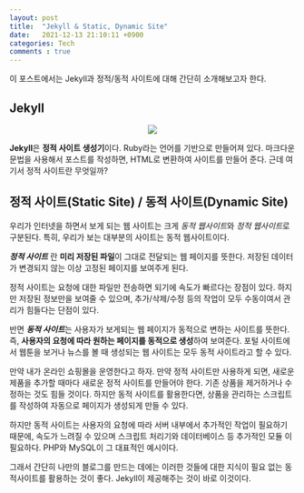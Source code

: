 ```yaml
---
layout: post
title:  "Jekyll & Static, Dynamic Site"
date:   2021-12-13 21:10:11 +0900
categories: Tech
comments : true
---
```


이 포스트에서는 Jekyll과 정적/동적 사이트에 대해 간단히 소개해보고자 한다.

## **Jekyll**
<p align = "center">
    <img src= "https://user-images.githubusercontent.com/80762534/145866689-35b22b5a-d8a7-48e9-b295-ac03d4b471c0.png">
</p>

**Jekyll**은 **정적 사이트 생성기**이다. Ruby라는 언어를 기반으로 만들어져 있다. 마크다운 문법을 사용해서 포스트를 작성하면, HTML로 변환하여 사이트를 만들어 준다. 근데 여기서 정적 사이트란 무엇일까?

## **정적 사이트(Static Site) / 동적 사이트(Dynamic Site)**

우리가 인터넷을 하면서 보게 되는 웹 사이트는 크게 *동적 웹사이트*와 *정적 웹사이트*로 구분된다. 특히, 우리가 보는 대부분의 사이트는 동적 웹사이트이다.

***정적 사이트*** 란  **미리 저장된 파일**이 그대로 전달되는 웹 페이지를 뜻한다. 저장된 데이터가 변경되지 않는 이상 고정된 페이지를 보여주게 된다.

정적 사이트는 요청에 대한 파일만 전송하면 되기에 속도가 빠르다는 장점이 있다. 하지만 저장된 정보만을 보여줄 수 있으며, 추가/삭제/수정 등의 작업이 모두 수동이여서 관리가 힘들다는 단점이 있다.

반면 ***동적 사이트***는 사용자가 보게되는 웹 페이지가 동적으로 변하는 사이트를 뜻한다. 즉, **사용자의 요청에 따라 원하는 페이지를 동적으로 생성**하여 보여준다. 포털 사이트에서 웹툰을 보거나 뉴스를 볼 때 생성되는 웹 사이트는 모두 동적 사이트라고 할 수 있다.

만약 내가 온라인 쇼핑몰을 운영한다고 하자. 만약 정적 사이트만 사용하게 되면, 새로운 제품을 추가할 때마다 새로운 정적 사이트를 만들어야 한다. 기존 상품을 제거하거나 수정하는 것도 힘들 것이다. 하지만 동적 사이트를 활용한다면, 상품을 관리하는 스크립트를 작성하여 자동으로 페이지가 생성되게 만들 수 있다.

하지만 동적 사이트는 사용자의 요청에 따라 서버 내부에서 추가적인 작업이 필요하기 때문에, 속도가 느려질 수 있으며 스크립트 처리기와 데이터베이스 등 추가적인 모듈 이 필요하다. PHP와 MySQL이 그 대표적인 예시이다.

그래서 간단히 나만의 블로그를 만드는 데에는 이러한 것들에 대한 지식이 필요 없는 동적사이트를 활용하는 것이 좋다. Jekyll이 제공해주는 것이 바로 이것이다.
